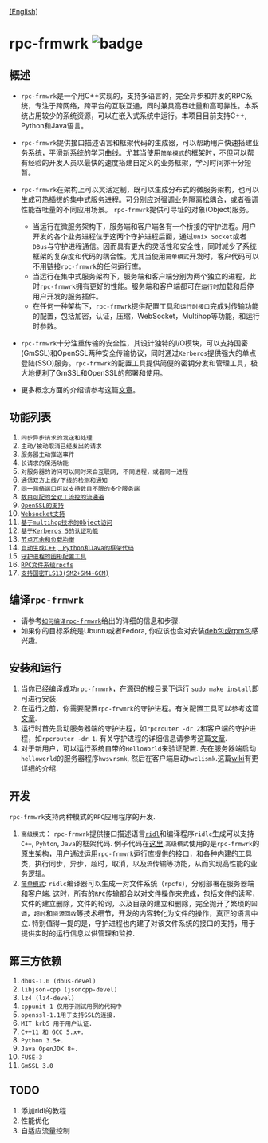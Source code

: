 [[English]](https://github.com/zhiming99/rpc-frmwrk/blob/master/README.md)
# rpc-frmwrk ![badge](https://img.shields.io/badge/RPC-C%2B%2B%2C%20Java%2C%20Python-green)


## 概述
* `rpc-frmwrk`是一个用C++实现的，支持多语言的，完全异步和并发的RPC系统，专注于跨网络，跨平台的互联互通，同时兼具高吞吐量和高可靠性。本系统占用较少的系统资源，可以在嵌入式系统中运行。本项目目前支持C++, Python和Java语言。

* `rpc-frmwrk`提供接口描述语言和框架代码的生成器，可以帮助用户快速搭建业务系统，平滑新系统的学习曲线。尤其当使用`简单模式`的框架时，不但可以帮有经验的开发人员以最快的速度搭建自定义的业务框架，学习时间亦十分短暂。

* `rpc-frmwrk`在架构上可以灵活定制，既可以生成分布式的微服务架构，也可以生成可热插拔的集中式服务进程。可分别应对强调业务隔离松耦合，或者强调性能吞吐量的不同应用场景。 `rpc-frmwrk`提供可寻址的对象(Object)服务。
  * 当运行在微服务架构下，服务端和客户端各有一个桥接的守护进程。用户开发的各个业务进程位于这两个守护进程后面，通过`Unix Socket`或者`DBus`与守护进程通信。因而具有更大的灵活性和安全性，同时减少了系统框架的复杂度和代码的耦合性。尤其当使用`简单模式`开发时，客户代码可以不用链接`rpc-frmwrk`的任何运行库。
  * 当运行在集中式服务架构下，服务端和客户端分别为两个独立的进程，此时`rpc-frmwrk`拥有更好的性能。服务端和客户端都可在`运行时`加载和启停用户开发的服务插件。
  * 在任何一种架构下，`rpc-frmwrk`提供配置工具和`运行时接口`完成对传输功能的配置，包括加密，认证，压缩，WebSocket，Multihop等功能，和运行时参数。
* `rpc-frmwrk`十分注重传输的安全性，其设计独特的I/O模块，可以支持国密(GmSSL)和OpenSSL两种安全传输协议，同时通过`Kerberos`提供强大的单点登陆(SSO)服务。`rpc-frmwrk`的配置工具提供简便的密钥分发和管理工具，极大地便利了GmSSL和OpenSSL的部署和使用。
* 更多概念方面的介绍请参考这篇[文章](https://github.com/zhiming99/rpc-frmwrk/blob/master/Concept_cn.md)。

## 功能列表   
1. `同步异步请求的发送和处理`   
2. `主动/被动取消已经发出的请求`   
3. `服务器主动推送事件`   
4. `长请求的保活功能`   
5. `对服务器的访问可以同时来自互联网, 不同进程，或者同一进程` 
6. `通信双方上线/下线的检测和通知`
7. `同一网络端口可以支持数目不限的多个服务端`
8. [`数目可配的全双工流控的流通道`](https://github.com/zhiming99/rpc-frmwrk/blob/master/Concept.md#streaming)
9. [`OpenSSL的支持`](https://github.com/zhiming99/rpc-frmwrk/blob/master/rpc/sslport/Readme.md)
10. [`Websocket支持`](https://github.com/zhiming99/rpc-frmwrk/blob/master/rpc/wsport/Readme.md)
11. [`基于multihop技术的Object访问`](https://github.com/zhiming99/rpc-frmwrk/wiki/Introduction-of-Multihop-support)
12. [`基于Kerberos 5的认证功能`](https://github.com/zhiming99/rpc-frmwrk/tree/master/rpc/security/README.md)
13. [`节点冗余和负载均衡`](https://github.com/zhiming99/rpc-frmwrk/blob/master/Concept.md#load-balance--node-redudancy)
14. [`自动生成C++, Python和Java的框架代码`](https://github.com/zhiming99/rpc-frmwrk/tree/master/ridl/README.md)
15. [`守护进程的图形配置工具`](https://github.com/zhiming99/rpc-frmwrk/tree/master/tools/README.md)
16. [`RPC文件系统rpcfs`](https://github.com/zhiming99/rpc-frmwrk/tree/master/fuse/README.md)
17.  [`支持国密TLS13(SM2+SM4+GCM)`](https://github.com/zhiming99/rpc-frmwrk/blob/master/rpc/gmsslport/README_cn.md)

## 编译`rpc-frmwrk`   
* 请参考[`如何编译rpc-frmwrk`](https://github.com/zhiming99/rpc-frmwrk/wiki/How-to-build-%60rpc-frmwrk%60)给出的详细的信息和步骤.   
* 如果你的目标系统是Ubuntu或者Fedora, 你应该也会对安装[deb包或rpm包](https://github.com/zhiming99/rpc-frmwrk/releases/tag/0.5.0)感兴趣.

## 安装和运行
1. 当你已经编译成功`rpc-frmwrk`，在源码的根目录下运行 `sudo make install`即可进行安装.
2. 在运行之前，你需要配置`rpc-frwmrk`的守护进程。有关配置工具可以参考这篇[文章](https://github.com/zhiming99/rpc-frmwrk/tree/master/tools/README.md).
3. 运行时首先启动服务器端的守护进程，如`rpcrouter -dr 2`和客户端的守护进程，如`rpcrouter -dr 1`.  有关守护进程的详细信息请参考这篇[文章](https://github.com/zhiming99/rpc-frmwrk/blob/master/rpc/router/README.md).
4. 对于新用户，可以运行系统自带的`HelloWorld`来验证配置. 先在服务器端启动`helloworld`的服务器程序`hwsvrsmk`, 然后在客户端启动`hwclismk`.这篇[wiki](https://github.com/zhiming99/rpc-frmwrk/wiki/How-to-get-Helloworld-run%3F)有更详细的介绍.

## 开发
`rpc-frmwrk`支持两种模式的`RPC`应用程序的开发.
1. `高级模式`： `rpc-frmwrk`提供接口描述语言[`ridl`](https://github.com/zhiming99/rpc-frmwrk/tree/master/ridl/README.md)和编译程序`ridlc`生成可以支持`C++`, `Pyhton`, `Java`的框架代码. 例子代码在[这里](https://github.com/zhiming99/rpc-frmwrk/tree/master/examples#generating-the-example-program-of-hellowld).`高级模式`使用的是`rpc-frmwrk`的原生架构，用户通过运用`rpc-frmwrk`运行库提供的接口，和各种内建的工具类，执行同步，异步，超时，取消，以及`流`传输等功能，从而实现高性能的业务逻辑。
2. [`简单模式`](https://github.com/zhiming99/rpc-frmwrk/tree/master/fuse#the-introduction-to-fuse-integration-and-the-rpcfs-filesystem): `ridlc`编译器可以生成一对文件系统（`rpcfs`)，分别部署在服务器端和客户端. 这时，所有的`RPC`传输都会以对文件操作来完成，包括文件的读写，文件的建立删除，文件的轮询，以及目录的建立和删除，完全抛开了繁琐的`回调`，`超时`和`资源回收`等技术细节，开发的内容转化为文件的操作，真正的语言中立. 特别值得一提的是，守护进程也内建了对该文件系统的接口的支持，用于提供实时的运行信息以供管理和监控.

## 第三方依赖  
1. `dbus-1.0 (dbus-devel)`
2. `libjson-cpp (jsoncpp-devel)` 
3. `lz4 (lz4-devel)`   
4. `cppunit-1 仅用于测试用例的代码中`   
5. `openssl-1.1用于支持SSL的连接.`
6. `MIT krb5 用于用户认证.`
7. `C++11 和 GCC 5.x+.`
8. `Python 3.5+.`
9. `Java OpenJDK 8+.`
10. `FUSE-3`
10. `GmSSL 3.0`

## TODO
1. 添加ridl的教程
2. 性能优化
3. 自适应流量控制
